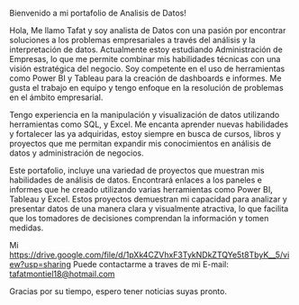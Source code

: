 Bienvenido a mi portafolio de Analisis de Datos!

Hola, Me llamo Tafat y soy analista de Datos con una pasión por encontrar soluciones a los problemas empresariales a través del análisis y la interpretación de datos. 
Actualmente estoy estudiando Administración de Empresas, lo que me permite combinar mis habilidades técnicas con una visión estratégica del negocio. Soy competente en el uso 
de herramientas como Power BI y Tableau para la creación de dashboards e informes. Me gusta el trabajo en equipo y tengo enfoque en la resolución de problemas en el 
ámbito empresarial. 

Tengo experiencia en la manipulación y visualización de datos utilizando herramientas como SQL, y Excel. Me encanta aprender nuevas habilidades y fortalecer las ya adquiridas, 
estoy siempre en busca de cursos, libros y proyectos que me permitan expandir mis conocimientos en análisis de datos y administración de negocios.

Este portafolio, incluye una variedad de proyectos que muestran mis habilidades de análisis de datos. Encontrará enlaces a los paneles e informes que he creado utilizando 
varias herramientas como Power BI, Tableau y Excel. Estos proyectos demuestran mi capacidad para analizar y presentar datos de una manera clara y visualmente atractiva, lo que 
facilita que los tomadores de decisiones comprendan la información y tomen medidas.

Mi https://drive.google.com/file/d/1pXk4CZVhxF3TykNDkZTQYe5t8TbyK__5/view?usp=sharing
Puede contactarme a traves de mi E-mail: tafatmontiel18@hotmail.com
 
Gracias por su tiempo, espero tener noticias suyas pronto.
  
